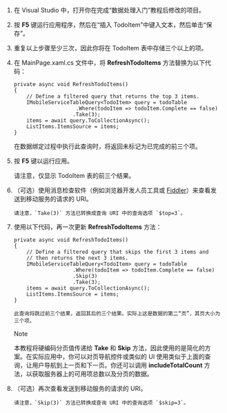 1. 在 Visual Studio 中，打开你在完成“数据处理入门”教程后修改的项目。

2. 按 **F5** 键运行应用程序，然后在“插入 TodoItem”中键入文本，然后单击“保存”。

3. 重复以上步骤至少三次，因此你将在 TodoItem 表中存储三个以上的项。

4. 在 MainPage.xaml.cs 文件中，将 **RefreshTodoItems** 方法替换为以下代码：

    ```
    private async void RefreshTodoItems()
    {
        // Define a filtered query that returns the top 3 items.
        IMobileServiceTableQuery<TodoItem> query = todoTable
                        .Where(todoItem => todoItem.Complete == false)
                       .Take(3);
        items = await query.ToCollectionAsync();
        ListItems.ItemsSource = items;
    }
    ```

      在数据绑定过程中执行此查询时，将返回未标记为已完成的前三个项。

5. 按 **F5** 键以运行应用。

      请注意，仅显示 TodoItem 表的前三个结果。

6. （可选）使用消息检查软件（例如浏览器开发人员工具或 [Fiddler]）来查看发送到移动服务的请求的 URI。

       请注意，`Take(3)` 方法已转换成查询 URI 中的查询选项 `$top=3`。

7. 使用以下代码，再一次更新 **RefreshTodoItems** 方法：

    ```
    private async void RefreshTodoItems()
    {
        // Define a filtered query that skips the first 3 items and 
        // then returns the next 3 items.
        IMobileServiceTableQuery<TodoItem> query = todoTable
                       .Where(todoItem => todoItem.Complete == false)
                       .Skip(3)
                       .Take(3);
        items = await query.ToCollectionAsync();
        ListItems.ItemsSource = items;
    }
    ```

       此查询将跳过前三个结果，返回其后的三个结果。实际上这是数据的第二“页”，其页大小为三个项。

    >[!NOTE]
    >本教程将硬编码分页值传递给 <strong>Take</strong> 和 <strong>Skip</strong> 方法，因此使用的是简化的方案。在实际应用中，你可以对页导航控件或类似的 UI 使用类似于上面的查询，让用户导航到上一页和下一页。你还可以调用 <strong>includeTotalCount</strong> 方法，以获取服务器上的可用项总数以及分页的数据。

8. （可选）再次查看发送到移动服务的请求的 URI。

       请注意，`Skip(3)` 方法已转换成查询 URI 中的查询选项 `$skip=3`。

<!-- URLs -->
[Fiddler]: http://go.microsoft.com/fwlink/?LinkID=262412

<!---HONumber=74-->